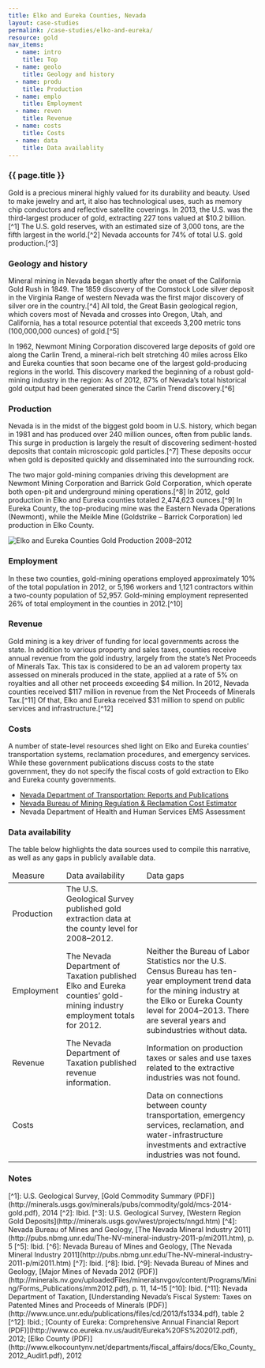```yaml
---
title: Elko and Eureka Counties, Nevada
layout: case-studies
permalink: /case-studies/elko-and-eureka/
resource: gold
nav_items:
  - name: intro
    title: Top
  - name: geolo
    title: Geology and history
  - name: produ
    title: Production
  - name: emplo
    title: Employment
  - name: reven
    title: Revenue
  - name: costs
    title: Costs
  - name: data
    title: Data availablity
---
```


<h3><a name="intro" class="case_studies_content-heading js-cs_section">{{ page.title }}</a></h3>

Gold is a precious mineral highly valued for its durability and beauty. Used to make jewelry and art, it also has technological uses, such as memory chip conductors and reflective satellite coverings. In 2013, the U.S. was the third-largest producer of gold, extracting 227 tons valued at $10.2 billion.[^1] The U.S. gold reserves, with an estimated size of 3,000 tons, are the fifth largest in the world.[^2] Nevada accounts for 74% of total U.S. gold production.[^3]

<h3><a name="geolo" class="case_studies_content-heading js-cs_section">Geology and history</a></h3>

Mineral mining in Nevada began shortly after the onset of the California Gold Rush in 1849. The 1859 discovery of the Comstock Lode silver deposit in the Virginia Range of western Nevada was the first major discovery of silver ore in the country.[^4] All told, the Great Basin geological region, which covers most of Nevada and crosses into Oregon, Utah, and California, has a total resource potential that exceeds 3,200 metric tons (100,000,000 ounces) of gold.[^5]

In 1962, Newmont Mining Corporation discovered large deposits of gold ore along the Carlin Trend, a mineral-rich belt stretching 40 miles across Elko and Eureka counties that soon became one of the largest gold-producing regions in the world. This discovery marked the beginning of a robust gold-mining industry in the region: As of 2012, 87% of Nevada’s total historical gold output had been generated since the Carlin Trend discovery.[^6]

<h3><a name="produ" class="case_studies_content-heading js-cs_section">Production</a></h3>

Nevada is in the midst of the biggest gold boom in U.S. history, which began in 1981 and has produced over 240 million ounces, often from public lands. This surge in production is largely the result of discovering sediment-hosted deposits that contain microscopic gold particles.[^7] These deposits occur when gold is deposited quickly and disseminated into the surrounding rock.

The two major gold-mining companies driving this development are Newmont Mining Corporation and Barrick Gold Corporation, which operate both open-pit and underground mining operations.[^8] In 2012, gold production in Elko and Eureka counties totaled 2,474,623 ounces.[^9] In Eureka County, the top-producing mine was the Eastern Nevada Operations (Newmont), while the Meikle Mine (Goldstrike – Barrick Corporation) led production in Elko County.

<img src="{{ site.baseurl }}/img/counties/nv-production.png" alt="Elko and Eureka Counties Gold Production 2008–2012" class="case_studies_content-graph">

<h3><a name="emplo" class="case_studies_content-heading js-cs_section">Employment</a></h3>

In these two counties, gold-mining operations employed approximately 10% of the total population in 2012, or 5,196 workers and 1,121 contractors within a two-county population of 52,957. Gold-mining employment represented 26% of total employment in the counties in 2012.[^10]

<h3><a name="reven" class="case_studies_content-heading js-cs_section">Revenue</a></h3>

Gold mining is a key driver of funding for local governments across the state. In addition to various property and sales taxes, counties receive annual revenue from the gold industry, largely from the state’s Net Proceeds of Minerals Tax. This tax is considered to be an ad valorem property tax assessed on minerals produced in the state, applied at a rate of 5% on royalties and all other net proceeds exceeding $4 million. In 2012, Nevada counties received $117 million in revenue from the Net Proceeds of Minerals Tax.[^11] Of that, Elko and Eureka received $31 million to spend on public services and infrastructure.[^12]

<h3><a name="costs" class="case_studies_content-heading js-cs_section">Costs</a></h3>

A number of state-level resources shed light on Elko and Eureka counties’ transportation systems, reclamation procedures, and emergency services. While these government publications discuss costs to the state government, they do not specify the fiscal costs of gold extraction to Elko and Eureka county governments.

<ul>
	<li><a href="http://www.nevadadot.com/Documents/Reports_and_Publications.aspx">Nevada Department of Transportation: Reports and Publications</a></li>
	<li><a href="http://ndep.nv.gov/bmrr/cost.htm">Nevada Bureau of Mining Regulation & Reclamation Cost Estimator</a></li>
	<li>Nevada Department of Health and Human Services EMS Assessment</a></li>
</ul>

<h3><a name="data" class="case_studies_content-heading js-cs_section">Data availability</a></h3>

The table below highlights the data sources used to compile this narrative, as well as any gaps in publicly available data.

<table>
  <thead>
    <tr>
      <td>Measure</td>
      <td>Data availability</td>
      <td>Data gaps</td>
    </tr>
  </thead>
  <tbody>
    <tr>
      <td>Production</td>
      <td>The U.S. Geological Survey published gold extraction data at the county level for 2008–2012.</td>
      <td></td>
    </tr>
    <tr>
      <td>Employment</td>
      <td>The Nevada Department of Taxation published Elko and Eureka counties’ gold-mining industry employment totals for 2012.</td>
      <td>Neither the Bureau of Labor Statistics nor the U.S. Census Bureau has ten-year employment trend data for the mining industry at the Elko or Eureka County level for 2004–2013. There are several years and subindustries without data.</td>
    </tr>
    <tr>
      <td>Revenue</td>
      <td>The Nevada Department of Taxation published revenue information.</td>
      <td>Information on production taxes or sales and use taxes related to the extractive industries was not found.</td>
    </tr>
    <tr>
      <td>Costs</td>
      <td></td>
      <td>Data on connections between county transportation, emergency services, reclamation, and water-infrastructure investments and extractive industries was not found.</td>
    </tr>
  </tbody>
</table>

<h3 class="case_studies_content-heading">Notes</h3>
[^1]: U.S. Geological Survey, [Gold Commodity Summary (PDF)](http://minerals.usgs.gov/minerals/pubs/commodity/gold/mcs-2014-gold.pdf), 2014
[^2]: Ibid.
[^3]: U.S. Geological Survey, [Western Region Gold Deposits](http://minerals.usgs.gov/west/projects/nngd.htm)
[^4]: Nevada Bureau of Mines and Geology, [The Nevada Mineral Industry 2011](http://pubs.nbmg.unr.edu/The-NV-mineral-industry-2011-p/mi2011.htm), p. 5
[^5]: Ibid.
[^6]: Nevada Bureau of Mines and Geology, [The Nevada Mineral Industry 2011](http://pubs.nbmg.unr.edu/The-NV-mineral-industry-2011-p/mi2011.htm)
[^7]: Ibid.
[^8]: Ibid.
[^9]: Nevada Bureau of Mines and Geology, [Major Mines of Nevada 2012 (PDF)](http://minerals.nv.gov/uploadedFiles/mineralsnvgov/content/Programs/Mining/Forms_Publications/mm2012.pdf), p. 11, 14–15
[^10]: Ibid.
[^11]: Nevada Department of Taxation, [Understanding Nevada’s Fiscal System: Taxes on Patented Mines and Proceeds of Minerals (PDF)](http://www.unce.unr.edu/publications/files/cd/2013/fs1334.pdf), table 2
[^12]: Ibid.; [County of Eureka: Comprehensive Annual Financial Report (PDF)](http://www.co.eureka.nv.us/audit/Eureka%20FS%202012.pdf), 2012; [Elko County (PDF)](http://www.elkocountynv.net/departments/fiscal_affairs/docs/Elko_County_2012_Audit1.pdf), 2012
